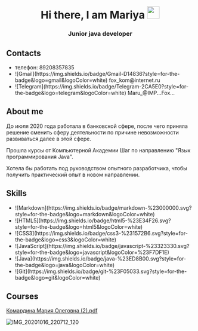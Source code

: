 <h1 align="center">Hi there, I am Mariya
<img src="https://github.com/blackcater/blackcater/raw/main/images/Hi.gif" height="33"/></h1>
<h3 align="center">Junior java developer</h3>


<h2>Contacts</h2>
<ul>
  <li>телефон: 89208357835</li>
  <li>![Gmail](https://img.shields.io/badge/Gmail-D14836?style=for-the-badge&logo=gmail&logoColor=white) fox_kom@internet.ru</li>
  <li>![Telegram](https://img.shields.io/badge/Telegram-2CA5E0?style=for-the-badge&logo=telegram&logoColor=white) Maru_@IMP...Fox...</li>
</ul>


<h2>About me</h2>
<p>До июля 2020 года работала в банковской сфере, после чего приняла решение сменить сферу деятельности по причине невозможности развиваться далее в этой сфере.</p>
<p>Прошла курсы от Компьютерной Академии Шаг по направлению "Язык программирования Java".</p>
<p>Хотела бы работать под руководством опытного разработчика, чтобы получить практический опыт в новом направлении.</p>


<h2>Skills</h2>
<ul>
  <li>![Markdown](https://img.shields.io/badge/markdown-%23000000.svg?style=for-the-badge&logo=markdown&logoColor=white)</li>
  <li>![HTML5](https://img.shields.io/badge/html5-%23E34F26.svg?style=for-the-badge&logo=html5&logoColor=white)</li>
  <li>![CSS3](https://img.shields.io/badge/css3-%231572B6.svg?style=for-the-badge&logo=css3&logoColor=white)</li>
  <li>![JavaScript](https://img.shields.io/badge/javascript-%23323330.svg?style=for-the-badge&logo=javascript&logoColor=%23F7DF1E)</li>
  <li>![Java](https://img.shields.io/badge/java-%23ED8B00.svg?style=for-the-badge&logo=java&logoColor=white)</li>
  <li>![Git](https://img.shields.io/badge/git-%23F05033.svg?style=for-the-badge&logo=git&logoColor=white)</li>
</ul>


<h2>Courses</h2>

[Комардина Мария Олеговна (2).pdf](https://github.com/fox1206/fox1206/files/8015951/2.pdf)

![IMG_20201016_220712_120](https://user-images.githubusercontent.com/96116756/152805876-f3c7f648-a52e-450e-a4da-546ff2be364d.png)











<!--
**fox1206/fox1206** is a ✨ _special_ ✨ repository because its `README.md` (this file) appears on your GitHub profile.

Here are some ideas to get you started:

- 🔭 I’m currently working on ...
- 🌱 I’m currently learning ...
- 👯 I’m looking to collaborate on ...
- 🤔 I’m looking for help with ...
- 💬 Ask me about ...
- 📫 How to reach me: ...
- 😄 Pronouns: ...
- ⚡ Fun fact: ...
-->
